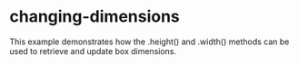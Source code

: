 # changing-dimensions
This example demonstrates how the .height() and .width() methods can be used to retrieve and update box dimensions.
